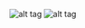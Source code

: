 ![alt tag](https://raw.githubusercontent.com/zpukr/ArduRower/main/3d_print/front.jpg)
![alt tag](https://raw.githubusercontent.com/zpukr/ArduRower/main/3d_print/back.jpg)
